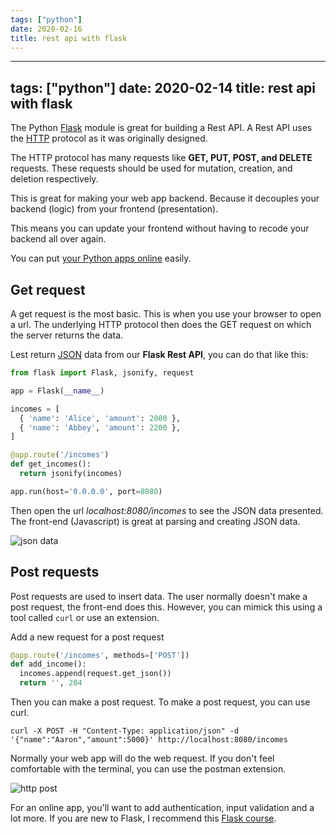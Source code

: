 ```yaml
---
tags: ["python"]
date: 2020-02-16
title: rest api with flask
---
```

---
tags: ["python"]
date: 2020-02-14
title: rest api with flask
---
The Python <a href="https://palletsprojects.com/p/flask/">Flask</a> module is great for building a Rest API. A Rest API uses the <a href="https://en.wikipedia.org/wiki/Hypertext_Transfer_Protocol">HTTP</a> protocol as it was originally designed. 

The HTTP protocol has many requests like **GET, PUT, POST, and DELETE** requests. These requests should be used for mutation, creation, and deletion respectively.

This is great for making your web app backend. Because it decouples your backend (logic) from your frontend (presentation). 

This means you can update your frontend without having to recode your backend all over again.

You can put <a href="https://pythonbasics.org/python-to-web/">your Python apps online</a> easily.


## Get request

A get request is the most basic. This is when you use your browser to open a url. The underlying HTTP protocol then does the GET request on which the server returns the data.

Lest return <a href="https://pythonprogramminglanguage.com/python-json/">JSON</a> data from our **Flask Rest API**, you can do that like this:

```python
from flask import Flask, jsonify, request

app = Flask(__name__)

incomes = [
  { 'name': 'Alice', 'amount': 2000 },
  { 'name': 'Abbey', 'amount': 2200 },
]

@app.route('/incomes')
def get_incomes():
  return jsonify(incomes)

app.run(host='0.0.0.0', port=8080)
```

Then open the url *localhost:8080/incomes* to see the JSON data presented. The front-end (Javascript) is great at parsing and creating JSON data.

![json data](https://dev-to-uploads.s3.amazonaws.com/i/emcxcqhlfamydf81vrjz.png)

## Post requests

Post requests are used to insert data. The user normally doesn't make a post request, the front-end does this. However, you can mimick this using a tool called `curl` or use an extension.

Add a new request for a post request

```python
@app.route('/incomes', methods=['POST'])
def add_income():
  incomes.append(request.get_json())
  return '', 204
```

Then you can make a post request. To make a post request, you can use curl.

    curl -X POST -H "Content-Type: application/json" -d '{"name":"Aaron","amount":5000}' http://localhost:8080/incomes 

Normally your web app will do the web request. If you don't feel comfortable with the terminal, you can use the postman extension.

![http post](https://dev-to-uploads.s3.amazonaws.com/i/rsxuuiw2u8ybjvcnakm6.png)

For an online app, you'll want to add authentication, input validation and a lot more. If you are new to Flask, I recommend this <a href="https://gumroad.com/l/IMzBy">Flask course</a>.
